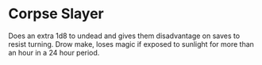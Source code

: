 # Corpse Slayer

Does an extra 1d8 to undead and gives them disadvantage on saves to resist turning. Drow make, loses magic if exposed to sunlight for more than an hour in a 24 hour period.